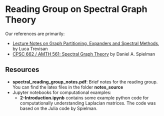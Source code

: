 # Reading Group on Spectral Graph Theory

Our references are primarily:

- [Lecture Notes on Graph Partitioning, Expanders and Spectral Methods](https://people.eecs.berkeley.edu/~luca/books/expanders-2016.pdf), by  Luca Trevisan
- [CPSC 662 / AMTH 561: Spectral Graph Theory](http://www.cs.yale.edu/homes/spielman/561/561schedule.html) by Daniel A. Spielman



## Resources

- **spectral_reading_group_notes.pdf**: Brief notes for the reading group. You can find the latex files in the folder **notes_source**
- Jupyter notebooks for computational examples:
  - **2-Introduction.ipynb** contains some example python code for computationally understanding Laplacian matrices. The code was based on the Julia code by Spielman.

